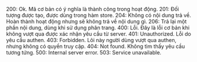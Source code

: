 200: Ok. Mã cơ bản có ý nghĩa là thành công trong hoạt động.
201: Đối tượng được tạo, được dùng trong hàm store.
204: Không có nội dung trả về. Hoàn thành hoạt động nhưng sẽ không trả về nội dung gì.
206: Trả lại một phần nội dung, dùng khi sử dụng phân trang.
400: Lỗi. Đây là lỗi cơ bản khi không vượt qua được xác nhận yêu cầu từ server.
401: Unauthorized. Lỗi do yêu cầu authen.
403: Forbidden. Lõi này người dùng vượt qua authen, nhưng không có quyền truy cập.
404: Not found. Không tìm thấy yêu cầu tương tứng.
500: Internal server error.
503: Service unavailable.